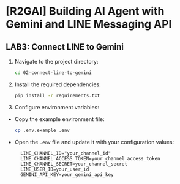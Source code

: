 # [R2GAI] Building AI Agent with Gemini and LINE Messaging API

## LAB3: Connect LINE to Gemini
1. Navigate to the project directory:
   ```bash
   cd 02-connect-line-to-gemini
   ```

2. Install the required dependencies:
   ```bash
   pip install -r requirements.txt
   ```

3. Configure environment variables:
- Copy the example environment file:
    ```bash
    cp .env.example .env
    ```
- Open the `.env` file and update it with your configuration values:
    ```
      LINE_CHANNEL_ID="your_channel_id"
      LINE_CHANNEL_ACCESS_TOKEN=your_channel_access_token
      LINE_CHANNEL_SECRET=your_channel_secret
      LINE_USER_ID=your_user_id
      GEMINI_API_KEY=your_gemini_api_key
    ```